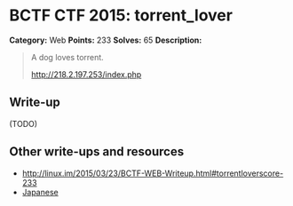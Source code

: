 # BCTF CTF 2015: torrent_lover

**Category:** Web
**Points:** 233
**Solves:** 65
**Description:** 

> A dog loves torrent.
> 
> <http://218.2.197.253/index.php>

## Write-up

(TODO)

## Other write-ups and resources

* <http://linux.im/2015/03/23/BCTF-WEB-Writeup.html#torrentloverscore-233>
* [Japanese](http://shiho-elliptic.tumblr.com/post/114389818504/bctf-2015-writeup)